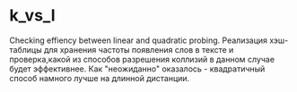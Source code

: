 # k_vs_l
Checking effiency between linear and quadratic probing.
Реализация хэш-таблицы для хранения частоты появления слов в тексте и проверка,какой из способов разрешения коллизий в данном случае будет эффективнее.
Как "неожиданно" оказалось - квадратичный способ намного лучше на длинной дистанции.
